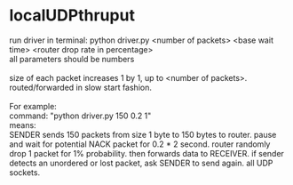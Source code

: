 # localUDPthruput

run driver in terminal: 
  python driver.py \<number of packets\> \<base wait time\> \<router drop rate in percentage\>
  <br>
  all parameters should be numbers
  <br><br>
  size of each packet increases 1 by 1, up to \<number of packets\>. routed/forwarded in slow start fashion.
  <br><br>
  For example:
  <br>
  command: "python driver.py 150 0.2 1"
  <br>
  means:
  <br>
  SENDER sends 150 packets from size 1 byte to 150 bytes to router. pause and wait for potential NACK packet for 0.2 * 2 second. router randomly drop 1 packet for 1% probability. then forwards data to RECEIVER. if sender detects an unordered or lost packet, ask SENDER to send again. all UDP sockets.
